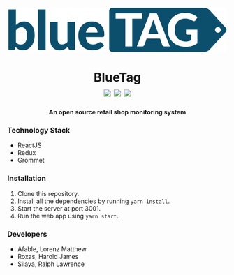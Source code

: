 <h1 align="center">
  <br />
  <img src="./src/stylesheets/logo/bt_original.png" alt="icon" width="500px" />
  <br />
  <br/>
  BlueTag
  <br/>
  <img src="https://img.shields.io/badge/status-development-yellow.svg" />
  <img src="https://img.shields.io/badge/node-v8.3.0-green.svg" />
  <img src="https://img.shields.io/badge/react-v^15.6.1-green.svg" />
  <br/>
</h1>
<h4 align="center">An open source retail shop monitoring system</h4>

### Technology Stack
* ReactJS
* Redux
* Grommet

### Installation
1. Clone this repository.
2. Install all the dependencies by running `yarn install`.
3. Start the server at port 3001.
4. Run the web app using `yarn start`.

### Developers
* Afable, Lorenz Matthew
* Roxas, Harold James
* Silaya, Ralph Lawrence

